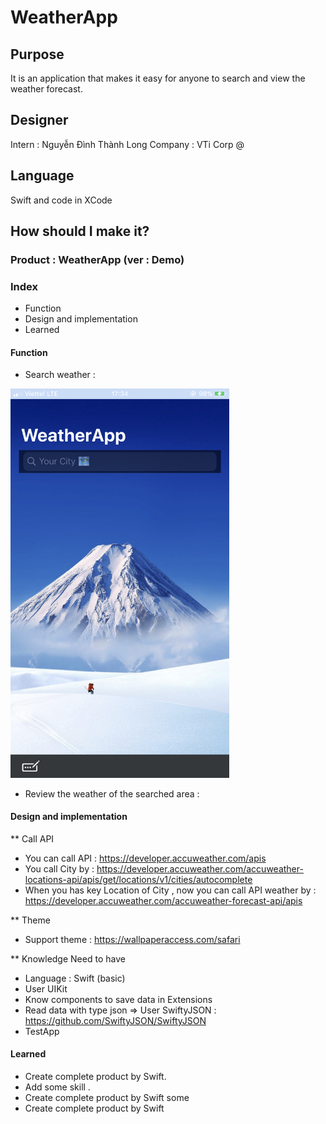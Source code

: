 # WeatherApp 

## Purpose

It is an application that makes it easy for anyone to search and view the weather forecast.

## Designer 

Intern : Nguyễn Đình Thành Long 
Company : VTi Corp @

## Language

Swift and code in XCode 

## How should I make it?

### Product : WeatherApp (ver : Demo)

### Index 
* Function 
* Design and implementation
* Learned 

#### Function 

- Search weather : 

<img src="https://github.com/longnguyen1998/WeatherApp_iOS/blob/master/Photo/demoapp.jpeg" width="350" >

- Review the weather of the searched area :


#### Design and implementation

** Call API
- You can call API : <https://developer.accuweather.com/apis>
- You call City by : <https://developer.accuweather.com/accuweather-locations-api/apis/get/locations/v1/cities/autocomplete>
- When you has key Location of City , now you can call API weather by : <https://developer.accuweather.com/accuweather-forecast-api/apis>

** Theme 
- Support theme : <https://wallpaperaccess.com/safari>

** Knowledge Need to have 

- Language : Swift (basic) 
- User UIKit 
- Know components to save data in Extensions
- Read data with type json => User SwiftyJSON : <https://github.com/SwiftyJSON/SwiftyJSON> 
- TestApp 

#### Learned

- Create complete product by Swift. 
- Add some skill .
- Create complete product by Swift some
- Create complete product by Swift 
